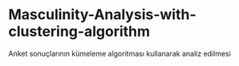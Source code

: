 # Masculinity-Analysis-with-clustering-algorithm
Anket sonuçlarının kümeleme algoritması kullanarak analiz edilmesi
